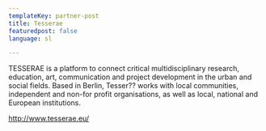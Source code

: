 ```yaml
---
templateKey: partner-post
title: Tesserae
featuredpost: false
language: sl

---
```

TESSERAE is a platform to connect critical multidisciplinary research, education, art, communication and project development in the urban and social fields. Based in Berlin, Tesser?? works with local communities, independent and non-for profit organisations, as well as local, national and European institutions.

<!-- end -->

http://www.tesserae.eu/



